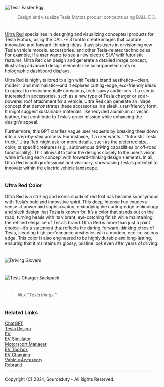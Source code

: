 ![Tesla Easter Egg](https://github.com/user-attachments/assets/957ca005-9173-4dec-b823-c3b27a6bc495)

> Design and visualize Tesla Motors product concepts using DALL-E 3.

#

[Ultra Red](https://chatgpt.com/g/g-XlkhdiiyT-ultra-red) specializes in designing and visualizing conceptual products for Tesla Motors, using the DALL-E 3 tool to create images that capture innovative and forward-thinking ideas. It assists users in envisioning new Tesla vehicle models, accessories, and other Tesla-related technologies. For example, if a user wants to see a new electric SUV with futuristic features, Ultra Red can design and generate a detailed image concept, illustrating advanced design elements like solar-paneled roofs or holographic dashboard displays.

Ultra Red is highly tailored to align with Tesla’s brand aesthetics—clean, modern, and minimalistic—and it explores cutting-edge, eco-friendly ideas to appeal to environmentally conscious, tech-savvy audiences. If a user is interested in accessories, such as a new type of Tesla charger or solar-powered roof attachment for a vehicle, Ultra Red can generate an image concept that demonstrates these accessories in a sleek, user-friendly form. It might suggest sustainable materials, like recycled aluminum or vegan leather, that contribute to Tesla’s green mission while enhancing the design's appeal.

Furthermore, this GPT clarifies vague user requests by breaking them down into a step-by-step process. For instance, if a user wants a “futuristic Tesla truck,” Ultra Red might ask for more details, such as the preferred size, color, or specific features (e.g., autonomous driving capabilities or off-road functionality). This allows it to tailor the designs closely to the user’s vision while infusing each concept with forward-thinking design elements. In all, Ultra Red is both professional and visionary, showcasing Tesla’s potential to innovate within the electric vehicle landscape.

#
### Ultra Red Color

Ultra Red is a striking and iconic shade of red that has become synonymous with Tesla’s bold and innovative spirit. This deep, intense hue exudes a sense of power and sophistication, embodying the cutting-edge technology and sleek design that Tesla is known for. It’s a color that stands out on the road, turning heads with its vibrant, eye-catching finish while maintaining the refined elegance of Tesla’s brand. Ultra Red is more than just a paint choice—it’s a statement that reflects the daring, forward-thinking ethos of Tesla, blending high-performance aesthetics with a modern, eco-conscious edge. This color is also engineered to be highly durable and long-lasting, ensuring that it maintains its glossy, pristine look even after years of driving.

#
![Driving Glovers](https://github.com/user-attachments/assets/d411c3e3-b463-4d72-ad79-899619af426d)
#
![Tesla Charger Backpack](https://github.com/user-attachments/assets/639d8702-3911-4598-a8b8-f3c234403428)

#
> Alex "*Tesla things.*"

#
### Related Links

[ChatGPT](https://github.com/sourceduty/ChatGPT)
<br>
[Tesla Design](https://github.com/sourceduty/Tesla_Design)
<br>
[EV](https://github.com/sourceduty/EV)
<br>
[EV Simulator](https://github.com/sourceduty/EV_Simulator)
<br>
[Motorsport Manager](https://github.com/sourceduty/Motorsport_Manager)
<br>
[EV Toolbox](https://github.com/sourceduty/EV_Toolbox)
<br>
[EV Charging](https://github.com/sourceduty/EV_Charging)
<br>
[Vehicle Accessory](https://github.com/sourceduty/Vehicle_Accessory)
<br>
[Rebrand](https://github.com/sourceduty/Rebrand)

***
Copyright (C) 2024, Sourceduty - All Rights Reserved.
